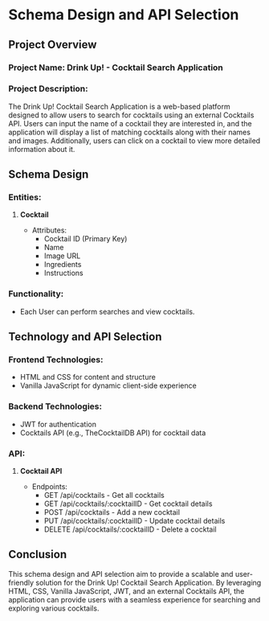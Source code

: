 # Schema Design and API Selection

## Project Overview

### Project Name: Drink Up! - Cocktail Search Application

### Project Description:

The Drink Up! Cocktail Search Application is a web-based platform designed to allow users to search for cocktails using an external Cocktails API. Users can input the name of a cocktail they are interested in, and the application will display a list of matching cocktails along with their names and images. Additionally, users can click on a cocktail to view more detailed information about it.

## Schema Design

### Entities:

1. **Cocktail**

   - Attributes:
     - Cocktail ID (Primary Key)
     - Name
     - Image URL
     - Ingredients
     - Instructions

### Functionality:

- Each User can perform searches and view cocktails.

## Technology and API Selection

### Frontend Technologies:

- HTML and CSS for content and structure
- Vanilla JavaScript for dynamic client-side experience

### Backend Technologies:

- JWT for authentication
- Cocktails API (e.g., TheCocktailDB API) for cocktail data

### API:

1. **Cocktail API**

   - Endpoints:
     - GET /api/cocktails - Get all cocktails
     - GET /api/cocktails/:cocktailID - Get cocktail details
     - POST /api/cocktails - Add a new cocktail
     - PUT /api/cocktails/:cocktailID - Update cocktail details
     - DELETE /api/cocktails/:cocktailID - Delete a cocktail

## Conclusion

This schema design and API selection aim to provide a scalable and user-friendly solution for the Drink Up! Cocktail Search Application. By leveraging HTML, CSS, Vanilla JavaScript, JWT, and an external Cocktails API, the application can provide users with a seamless experience for searching and exploring various cocktails.
